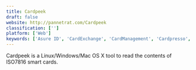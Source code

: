 ```yaml
---
title: Cardpeek
draft: false 
website: http://pannetrat.com/Cardpeek
classification: ['']
platform: ['Web']
keywords: ['Asure ID', 'CardExchange', 'CardManagement', 'Cardpresso', 'DataWriter - Islog', 'Face Crop Jet', 'OpenSC', 'PUPPICAD', 'Pkcs11Admin', 'YubiKey PIV Manager', 'eMedia CS']
---
```

Cardpeek is a Linux/Windows/Mac OS X tool to read the contents of ISO7816 smart cards.